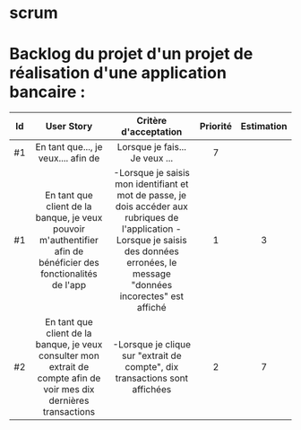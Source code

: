# scrum


# Backlog du projet d'un projet de réalisation d'une application bancaire : 

| Id |      User Story      |  Critère d'acceptation | Priorité |  Estimation |
|:--:|:-----------------------------------------------------------------:|:-------------------------------------:|:-:|:-:|
| #1 |  En tant que..., je veux.... afin de  | Lorsque je fais... Je veux ... | 7 |  |
| #1 |  En tant que client de la banque, je veux pouvoir m'authentifier afin de bénéficier des fonctionalités de l'app  | -Lorsque je saisis mon identifiant et mot de passe, je dois accéder aux rubriques de l'application -Lorsque je saisis des données erronées, le message "données incorectes" est affiché | 1 | 3 |
| #2 |  En tant que client de la banque, je veux consulter mon extrait de compte afin de voir mes dix dernières transactions  | -Lorsque je clique sur "extrait de compte", dix transactions sont affichées  | 2 | 7 |
